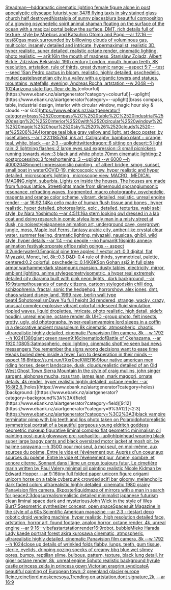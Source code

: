 [Steadman](https://www.ebank.nz/aiartgenerator?category=Steadman)[—hd](https://www.ebank.nz/aiartgenerator?category=%E2%80%94hd)[dramatic cinematic lighting female figure alone in post apocalyptic cityscape futurist year 3476 flying taxis in sky stained glass church half destroyed](https://www.ebank.nz/aiartgenerator?category=dramatic%2520cinematic%2520lighting%2520female%2520figure%2520alone%2520in%2520post%2520apocalyptic%2520cityscape%2520futurist%2520year%25203476%2520flying%2520taxis%2520in%2520sky%2520stained%2520glass%2520church%2520half%2520destroyed)[Nostalgia of sunny places](https://www.ebank.nz/aiartgenerator?category=Nostalgia%2520of%2520sunny%2520places)[blur](https://www.ebank.nz/aiartgenerator?category=blur)[a beautiful composition of a glowing psychedelic spirit animal shaman floating on the surface of the ocean with a magical portal below the surface, DMT,  rich details full of texture, style by Mœbius and Katsuhiro Otomo and Pogo —ar 12:16 —test](https://www.ebank.nz/aiartgenerator?category=a%2520beautiful%2520composition%2520of%2520a%2520glowing%2520psychedelic%2520spirit%2520animal%2520shaman%2520floating%2520on%2520the%2520surface%2520of%2520the%2520ocean%2520with%2520a%2520magical%2520portal%2520below%2520the%2520surface%2C%2520DMT%2C%2520%2520rich%2520details%2520full%2520of%2520texture%2C%2520style%2520by%2520M%C5%93bius%2520and%2520Katsuhiro%2520Otomo%2520and%2520Pogo%2520%E2%80%94ar%252012%3A16%2520%E2%80%94test)[80](https://www.ebank.nz/aiartgenerator?category=80)[gas mask surrounded by billlowing clouds of voluminous gas, multicolor, insanely detailed and intricate, hypermaximalist, realistic 3D, hyper realistic, super detailed, realistic octane render, cinematic lighting, photo realistic, — ar9:16](https://www.ebank.nz/aiartgenerator?category=gas%2520mask%2520surrounded%2520by%2520billlowing%2520clouds%2520of%2520voluminous%2520gas%2C%2520multicolor%2C%2520insanely%2520detailed%2520and%2520intricate%2C%2520hypermaximalist%2C%2520realistic%25203D%2C%2520hyper%2520realistic%2C%2520super%2520detailed%2C%2520realistic%2520octane%2520render%2C%2520cinematic%2520lighting%2C%2520photo%2520realistic%2C%2520%E2%80%94%2520ar9%3A16)[In the mouth of madness, Stanislaw Zoladz, Albert Birkle, Zdzisław Beksiński, 19th century London, mouth, human teeth, 8K resolution, artstation, rule of thirds, great dynamic range --aspect 5:7 --test --seed 1](https://www.ebank.nz/aiartgenerator?category=In%2520the%2520mouth%2520of%2520madness%2C%2520Stanislaw%2520Zoladz%2C%2520Albert%2520Birkle%2C%2520Zdzis%C5%82aw%2520Beksi%C5%84ski%2C%252019th%2520century%2520London%2C%2520mouth%2C%2520human%2520teeth%2C%25208K%2520resolution%2C%2520artstation%2C%2520rule%2520of%2520thirds%2C%2520great%2520dynamic%2520range%2520--aspect%25205%3A7%2520--test%2520--seed%25201)[San Pedro cactus in bloom, realistic, highly detailed, psychedelic, muted pastels](https://www.ebank.nz/aiartgenerator?category=San%2520Pedro%2520cactus%2520in%2520bloom%2C%2520realistic%2C%2520highly%2520detailed%2C%2520psychedelic%2C%2520muted%2520pastels)[venetian city in a valley with a gigantic towers and statues, mountains, watefalls, evening, Andreas Rocha, artstation --w 2048 --h 1024](https://www.ebank.nz/aiartgenerator?category=venetian%2520city%2520in%2520a%2520valley%2520with%2520a%2520gigantic%2520towers%2520and%2520statues%2C%2520mountains%2C%2520watefalls%2C%2520evening%2C%2520Andreas%2520Rocha%2C%2520artstation%2520--w%25202048%2520--h%25201024)[arizona state flag. fleur de lis.](https://www.ebank.nz/aiartgenerator?category=arizona%2520state%2520flag.%2520fleur%2520de%2520lis.)[colourful](https://www.ebank.nz/aiartgenerator?category=colourful)[--uplight](https://www.ebank.nz/aiartgenerator?category=--uplight)[brass compass, table, industrial design, interior with circular window, magic hour sky & clouds --ar 6:4](https://www.ebank.nz/aiartgenerator?category=brass%2520compass%2C%2520table%2C%2520industrial%2520design%2C%2520interior%2520with%2520circular%2520window%2C%2520magic%2520hour%2520sky%2520%26%2520clouds%2520--ar%25206%3A4)[orange teal blue gray yellow and light, art deco poster, by josef albers --ar 1:2](https://www.ebank.nz/aiartgenerator?category=orange%2520teal%2520blue%2520gray%2520yellow%2520and%2520light%2C%2520art%2520deco%2520poster%2C%2520by%2520josef%2520albers%2520--ar%25201%3A2)[2:1](https://www.ebank.nz/aiartgenerator?category=2%3A1)[185764, ink art, Calligraphy, bamboo plant :: orange, teal, white, black --ar 2:3 --uplight](https://www.ebank.nz/aiartgenerator?category=185764%2C%2520ink%2520art%2C%2520Calligraphy%2C%2520bamboo%2520plant%2520%3A%3A%2520orange%2C%2520teal%2C%2520white%2C%2520black%2520--ar%25202%3A3%2520--uplight)[twitter](https://www.ebank.nz/aiartgenerator?category=twitter)[dragon::6 sitting on desert::5 light rain::2 lightning flashes::2 large eyes sad expression::3 small picnickers running towards view::3 black and white photo 70mm cinematic lighting::2 postprocessing::3 foreshortening::3  --uplight --w 6000 --h 4000](https://www.ebank.nz/aiartgenerator?category=dragon%3A%3A6%2520sitting%2520on%2520desert%3A%3A5%2520light%2520rain%3A%3A2%2520lightning%2520flashes%3A%3A2%2520large%2520eyes%2520sad%2520expression%3A%3A3%2520small%2520picnickers%2520running%2520towards%2520view%3A%3A3%2520black%2520and%2520white%2520photo%252070mm%2520cinematic%2520lighting%3A%3A2%2520postprocessing%3A%3A3%2520foreshortening%3A%3A3%2520%2520--uplight%2520--w%25206000%2520--h%25204000)[2048](https://www.ebank.nz/aiartgenerator?category=2048)[monet impressionistic painting , of albert bridge, smog, sunset, small boat in water](https://www.ebank.nz/aiartgenerator?category=monet%2520impressionistic%2520painting%2520%2C%2520of%2520albert%2520bridge%2C%2520smog%2C%2520sunset%2C%2520small%2520boat%2520in%2520water)[COVID-19, microscopic view, hyper realistic and hyper detailed, microscope’s lighting , microscope view, MACRO , MEDICAL IMAGING,](https://www.ebank.nz/aiartgenerator?category=COVID-19%2C%2520microscopic%2520view%2C%2520hyper%2520realistic%2520and%2520hyper%2520detailed%2C%2520microscope%E2%80%99s%2520lighting%2520%2C%2520microscope%2520view%2C%2520MACRO%2520%2C%2520MEDICAL%2520IMAGING%2C)[night. suburbia.  Lights on inside the houses. The houses are made from fungus lattice. Streetlights made from slimemould sporangium](https://www.ebank.nz/aiartgenerator?category=night.%2520suburbia.%2520%2520Lights%2520on%2520inside%2520the%2520houses.%2520The%2520houses%2520are%2520made%2520from%2520fungus%2520lattice.%2520Streetlights%2520made%2520from%2520slimemould%2520sporangium)[sonic resonance, refracting waves, fragmented, macro photography, psychedelic, magenta and orange color scheme, vibrant, detailed, realistic, unreal engine render --ar 16:9](https://www.ebank.nz/aiartgenerator?category=sonic%2520resonance%2C%2520refracting%2520waves%2C%2520fragmented%2C%2520macro%2520photography%2C%2520psychedelic%2C%2520magenta%2520and%2520orange%2520color%2520scheme%2C%2520vibrant%2C%2520detailed%2C%2520realistic%2C%2520unreal%2520engine%2520render%2520--ar%252016%3A9)[2:1](https://www.ebank.nz/aiartgenerator?category=2%3A1)[4K](https://www.ebank.nz/aiartgenerator?category=4K)[a cello made of human flush tissue and bones , hyper realistic, hyper detailed, photorealistic, epic , detailed, texturize, wabi sabi style, by  Nara Yoshimoto —ar 4:5](https://www.ebank.nz/aiartgenerator?category=a%2520cello%2520made%2520of%2520human%2520flush%2520tissue%2520and%2520bones%2520%2C%2520hyper%2520realistic%2C%2520hyper%2520detailed%2C%2520photorealistic%2C%2520epic%2520%2C%2520detailed%2C%2520texturize%2C%2520wabi%2520sabi%2520style%2C%2520by%2520%2520Nara%2520Yoshimoto%2520%E2%80%94ar%25204%3A5)[11:16](https://www.ebank.nz/aiartgenerator?category=11%3A16)[a stern looking owl dressed in a lab coat and doing research in comic style](https://www.ebank.nz/aiartgenerator?category=a%2520stern%2520looking%2520owl%2520dressed%2520in%2520a%2520lab%2520coat%2520and%2520doing%2520research%2520in%2520comic%2520style)[a lonely man in a misty street at dusk, no noise](https://www.ebank.nz/aiartgenerator?category=a%2520lonely%2520man%2520in%2520a%2520misty%2520street%2520at%2520dusk%2C%2520no%2520noise)[style](https://www.ebank.nz/aiartgenerator?category=style)[japanese animation art, underground cave, overgrown jungle, moss, Maple leaf Ferns, fantasy arabic city, amber-like crystal clear water, summer feeling, dramatic lighting, miyazaki, nausicaa, ghibli, wild style, hyper details --ar 1:4 --no people --no human](https://www.ebank.nz/aiartgenerator?category=japanese%2520animation%2520art%2C%2520underground%2520cave%2C%2520overgrown%2520jungle%2C%2520moss%2C%2520Maple%2520leaf%2520Ferns%2C%2520fantasy%2520arabic%2520city%2C%2520amber-like%2520crystal%2520clear%2520water%2C%2520summer%2520feeling%2C%2520dramatic%2520lighting%2C%2520miyazaki%2C%2520nausicaa%2C%2520ghibli%2C%2520wild%2520style%2C%2520hyper%2520details%2520--ar%25201%3A4%2520--no%2520people%2520--no%2520human)[9:16](https://www.ebank.nz/aiartgenerator?category=9%3A16)[spirits,](https://www.ebank.nz/aiartgenerator?category=spirits%2C)[annecy animation festival](https://www.ebank.nz/aiartgenerator?category=annecy%2520animation%2520festival)[corporate office ralph goings -- aspect 3:2](https://www.ebank.nz/aiartgenerator?category=corporate%2520office%2520ralph%2520goings%2520--%2520aspect%25203%3A2)[underwater](https://www.ebank.nz/aiartgenerator?category=underwater)[0.5](https://www.ebank.nz/aiartgenerator?category=0.5)[magical pine tree apples::1 vector art::0.3 digital, flat Miyazaki, Monet, hd, 8k::0.3 D&D::0.4 rule of thirds, symmetrical, palette, centered:0.2 colorful, psychedelic::0.1](https://www.ebank.nz/aiartgenerator?category=magical%2520pine%2520tree%2520apples%3A%3A1%2520vector%2520art%3A%3A0.3%2520digital%2C%2520flat%2520Miyazaki%2C%2520Monet%2C%2520hd%2C%25208k%3A%3A0.3%2520D%26D%3A%3A0.4%2520rule%2520of%2520thirds%2C%2520symmetrical%2C%2520palette%2C%2520centered%3A0.2%2520colorful%2C%2520psychedelic%3A%3A0.1)[4K](https://www.ebank.nz/aiartgenerator?category=4K)[8K](https://www.ebank.nz/aiartgenerator?category=8K)[Son Gohan ssj2 in full plate armor warhammer](https://www.ebank.nz/aiartgenerator?category=Son%2520Gohan%2520ssj2%2520in%2520full%2520plate%2520armor%2520warhammer)[dark steampunk mansion. dusty tables, electricity, mirror, ambient lighting, anime style](https://www.ebank.nz/aiartgenerator?category=dark%2520steampunk%2520mansion.%2520dusty%2520tables%2C%2520electricity%2C%2520mirror%2C%2520ambient%2520lighting%2C%2520anime%2520style)[geometry](https://www.ebank.nz/aiartgenerator?category=geometry)[isometric, a hyper real extremely detailed city diarama built with pink neon lights , dark background, --ar 16:9](https://www.ebank.nz/aiartgenerator?category=isometric%2C%2520a%2520hyper%2520real%2520extremely%2520detailed%2520city%2520diarama%2520built%2520with%2520pink%2520neon%2520lights%2520%2C%2520dark%2520background%2C%2520--ar%252016%3A9)[stump](https://www.ebank.nz/aiartgenerator?category=stump)[thousands of candy citizens, cartoon style](https://www.ebank.nz/aiartgenerator?category=thousands%2520of%2520candy%2520citizens%2C%2520cartoon%2520style)[godskin chili dog, schizophrenia, fractal, sonic the hedgehog , horrorshow, alex jones, dmt, chaos wizard disney land, 1999 rave, berlin wall type beat](https://www.ebank.nz/aiartgenerator?category=godskin%2520chili%2520dog%2C%2520schizophrenia%2C%2520fractal%2C%2520sonic%2520the%2520hedgehog%2520%2C%2520horrorshow%2C%2520alex%2520jones%2C%2520dmt%2C%2520chaos%2520wizard%2520disney%2520land%2C%25201999%2520rave%2C%2520berlin%2520wall%2520type%2520beat)[4:5](https://www.ebank.nz/aiartgenerator?category=4%3A5)[photorealism](https://www.ebank.nz/aiartgenerator?category=photorealism)[Dave Yu full height 3d rendered,  strange, wacky, crazy, unusual complex explosive vibrant colorful iridescent  fluid simulation, rippled waves, liquid droplettes, intricate, photo realistic, high detail, sidefx houdini, unreal engine, octane render 4k UHD -](https://www.ebank.nz/aiartgenerator?category=Dave%2520Yu%2520full%2520height%25203d%2520rendered%2C%2520%2520strange%2C%2520wacky%2C%2520crazy%2C%2520unusual%2520complex%2520explosive%2520vibrant%2520colorful%2520iridescent%2520%2520fluid%2520simulation%2C%2520rippled%2520waves%2C%2520liquid%2520droplettes%2C%2520intricate%2C%2520photo%2520realistic%2C%2520high%2520detail%2C%2520sidefx%2520houdini%2C%2520unreal%2520engine%2C%2520octane%2520render%25204k%2520UHD%2520-)[group photo, felt insects, grotty, ugly, old photographs, hyper-realism](https://www.ebank.nz/aiartgenerator?category=group%2520photo%2C%2520felt%2520insects%2C%2520grotty%2C%2520ugly%2C%2520old%2520photographs%2C%2520hyper-realism)[vampire lord sleeps in a coffin in a decorative ancient mausoleum 8k cinematic, atmospheric, chaotic, ultrarealistic highly detailed, cinematic Panavision film camera, 8k --w 1792 --h 1024](https://www.ebank.nz/aiartgenerator?category=vampire%2520lord%2520sleeps%2520in%2520a%2520coffin%2520in%2520a%2520decorative%2520ancient%2520mausoleum%25208k%2520cinematic%2C%2520atmospheric%2C%2520chaotic%2C%2520ultrarealistic%2520highly%2520detailed%2C%2520cinematic%2520Panavision%2520film%2520camera%2C%25208k%2520--w%25201792%2520--h%25201024)[1380](https://www.ebank.nz/aiartgenerator?category=1380)[giant green raven](https://www.ebank.nz/aiartgenerator?category=giant%2520green%2520raven)[9:16](https://www.ebank.nz/aiartgenerator?category=9%3A16)[cinematic](https://www.ebank.nz/aiartgenerator?category=cinematic)[dof](https://www.ebank.nz/aiartgenerator?category=dof)[Battle of Okehazama, --ar 1920:1080](https://www.ebank.nz/aiartgenerator?category=Battle%2520of%2520Okehazama%2C%2520--ar%25201920%3A1080)[5:3](https://www.ebank.nz/aiartgenerator?category=5%3A3)[atmospheric, epic lighting, cinematic shotI've seen bad news messengers  You remember the signs wrong decisions  want to ease time Heads buried deep inside a fever Turn to desperation in their minds --aspect 16:8](https://www.ebank.nz/aiartgenerator?category=atmospheric%2C%2520epic%2520lighting%2C%2520cinematic%2520shotI%27ve%2520seen%2520bad%2520news%2520messengers%2520%2520You%2520remember%2520the%2520signs%2520wrong%2520decisions%2520%2520want%2520to%2520ease%2520time%2520Heads%2520buried%2520deep%2520inside%2520a%2520fever%2520Turn%2520to%2520desperation%2520in%2520their%2520minds%2520--aspect%252016%3A8)[<https://s.mj.run/fXxr0peKWEI>](https://www.ebank.nz/aiartgenerator?category=%3Chttps%3A//s.mj.run/fXxr0peKWEI%3E)[16:9](https://www.ebank.nz/aiartgenerator?category=16%3A9)[four native american men riding horses, desert landscape, dusk, clouds,realistic detailed of an Old West Ghost Town Sierra Mountain   In the style of craig mullins, john singer sargent, alphonse mucha, ross tran, james jean, mark maggori, ornate details, 4k render ,hyper realistic,highly detailed, octane render --ar 16:8](https://www.ebank.nz/aiartgenerator?category=four%2520native%2520american%2520men%2520riding%2520horses%2C%2520desert%2520landscape%2C%2520dusk%2C%2520clouds%2Crealistic%2520detailed%2520of%2520an%2520Old%2520West%2520Ghost%2520Town%2520Sierra%2520Mountain%2520%2520%2520In%2520the%2520style%2520of%2520craig%2520mullins%2C%2520john%2520singer%2520sargent%2C%2520alphonse%2520mucha%2C%2520ross%2520tran%2C%2520james%2520jean%2C%2520mark%2520maggori%2C%2520ornate%2520details%2C%25204k%2520render%2520%2Chyper%2520realistic%2Chighly%2520detailed%2C%2520octane%2520render%2520--ar%252016%3A8)[f2.8.](https://www.ebank.nz/aiartgenerator?category=f2.8.)[holes](https://www.ebank.nz/aiartgenerator?category=holes)[background::](https://www.ebank.nz/aiartgenerator?category=background%3A%3A)[field](https://www.ebank.nz/aiartgenerator?category=field)[9:12](https://www.ebank.nz/aiartgenerator?category=9%3A12)[<2:3](https://www.ebank.nz/aiartgenerator?category=%3C2%3A3)[black vampire terminator pimp with big teeth and lips photo taken on Polaroid](https://www.ebank.nz/aiartgenerator?category=black%2520vampire%2520terminator%2520pimp%2520with%2520big%2520teeth%2520and%2520lips%2520photo%2520taken%2520on%2520Polaroid)[photorealistic symmetrical portrait of a beautiful gorgeous young eldritch goddess geometric makeup figurative liminal complex flat geometric minimalism  oil painting post-punk glowwave pre-raphaelite](https://www.ebank.nz/aiartgenerator?category=photorealistic%2520symmetrical%2520portrait%2520of%2520a%2520beautiful%2520gorgeous%2520young%2520eldritch%2520goddess%2520geometric%2520makeup%2520figurative%2520liminal%2520complex%2520flat%2520geometric%2520minimalism%2520%2520oil%2520painting%2520post-punk%2520glowwave%2520pre-raphaelite)[--uplight](https://www.ebank.nz/aiartgenerator?category=--uplight)[pinhead wearing black super large baggy pants and black oversized motor jacket at mosh pit, by hajime sorayama —h 350](https://www.ebank.nz/aiartgenerator?category=pinhead%2520wearing%2520black%2520super%2520large%2520baggy%2520pants%2520and%2520black%2520oversized%2520motor%2520jacket%2520at%2520mosh%2520pit%2C%2520by%2520hajime%2520sorayama%2520%E2%80%94h%2520350)[O pour moi seul, à moi seul, en moi-même, aux sources du poème, Entre le vide et l'événement pur, Auprès d'un coeur,aux sources du poème, Entre le vide et l'événement pur, Amère, sombre, et sonore citerne,  Sonnant dans l'âme un creux toujours futur, Le cimetière marin written by Paul Valery,](https://www.ebank.nz/aiartgenerator?category=O%2520pour%2520moi%2520seul%2C%2520%C3%A0%2520moi%2520seul%2C%2520en%2520moi-m%C3%AAme%2C%2520aux%2520sources%2520du%2520po%C3%A8me%2C%2520Entre%2520le%2520vide%2520et%2520l%27%C3%A9v%C3%A9nement%2520pur%2C%2520Aupr%C3%A8s%2520d%27un%2520coeur%2Caux%2520sources%2520du%2520po%C3%A8me%2C%2520Entre%2520le%2520vide%2520et%2520l%27%C3%A9v%C3%A9nement%2520pur%2C%2520Am%C3%A8re%2C%2520sombre%2C%2520et%2520sonore%2520citerne%2C%2520%2520Sonnant%2520dans%2520l%27%C3%A2me%2520un%2520creux%2520toujours%2520futur%2C%2520Le%2520cimeti%C3%A8re%2520marin%2520written%2520by%2520Paul%2520Valery%2C)[minimal oil painting realistic Nicole Kidman	 by Edward Hopper --ar 9:16](https://www.ebank.nz/aiartgenerator?category=minimal%2520oil%2520painting%2520realistic%2520Nicole%2520Kidman%09%2520by%2520Edward%2520Hopper%2520--ar%25209%3A16)[tiny full folded paper unicorn figure origami unicorn horse on a table cyberpunk crowded scifi bar gloomy, melancholic  dark faded colors ultrarealistic highly detailed, cinematic 1980 grainy Panavision film camera, 8k](https://www.ebank.nz/aiartgenerator?category=tiny%2520full%2520folded%2520paper%2520unicorn%2520figure%2520origami%2520unicorn%2520horse%2520on%2520a%2520table%2520cyberpunk%2520crowded%2520scifi%2520bar%2520gloomy%2C%2520melancholic%2520%2520dark%2520faded%2520colors%2520ultrarealistic%2520highly%2520detailed%2C%2520cinematic%25201980%2520grainy%2520Panavision%2520film%2520camera%2C%25208k)[poster](https://www.ebank.nz/aiartgenerator?category=poster)[liquid](https://www.ebank.nz/aiartgenerator?category=liquid)[maze of mirrors with a man in search for peace](https://www.ebank.nz/aiartgenerator?category=maze%2520of%2520mirrors%2520with%2520a%2520man%2520in%2520search%2520for%2520peace)[2:3](https://www.ebank.nz/aiartgenerator?category=2%3A3)[dog](https://www.ebank.nz/aiartgenerator?category=dog)[surrealism](https://www.ebank.nz/aiartgenerator?category=surrealism)[realistic detailed minimalist japanese futurism clean liminal space dark and mysterious](https://www.ebank.nz/aiartgenerator?category=realistic%2520detailed%2520minimalist%2520japanese%2520futurism%2520clean%2520liminal%2520space%2520dark%2520and%2520mysterious)[John Wick in the style of Wes Burt](https://www.ebank.nz/aiartgenerator?category=John%2520Wick%2520in%2520the%2520style%2520of%2520Wes%2520Burt)[7:5](https://www.ebank.nz/aiartgenerator?category=7%3A5)[geometric synthesizer concept, open space](https://www.ebank.nz/aiartgenerator?category=geometric%2520synthesizer%2520concept%2C%2520open%2520space)[Spacesuit Magazine in the style of a 60s Scientific American magazine --ar 2:3 --test](https://www.ebank.nz/aiartgenerator?category=Spacesuit%2520Magazine%2520in%2520the%2520style%2520of%2520a%252060s%2520Scientific%2520American%2520magazine%2520--ar%25202%3A3%2520--test)[art deco robotic droid vending machine, hyper realistic, high resolution detailed face, artstation, horror art, found footage, analog horror, octane render, 4k, unreal engine --ar 9:16](https://www.ebank.nz/aiartgenerator?category=art%2520deco%2520robotic%2520droid%2520vending%2520machine%2C%2520hyper%2520realistic%2C%2520high%2520resolution%2520detailed%2520face%2C%2520artstation%2C%2520horror%2520art%2C%2520found%2520footage%2C%2520analog%2520horror%2C%2520octane%2520render%2C%25204k%2C%2520unreal%2520engine%2520--ar%25209%3A16)[--vibefast](https://www.ebank.nz/aiartgenerator?category=--vibefast)[artstation](https://www.ebank.nz/aiartgenerator?category=artstation)[render](https://www.ebank.nz/aiartgenerator?category=render)[16:9](https://www.ebank.nz/aiartgenerator?category=16%3A9)[robot, bubble](https://www.ebank.nz/aiartgenerator?category=robot%2C%2520bubble)[Mieko Harada Lady kaede portrait forest akira kurosawa cinematic, atmospheric, ultrarealistic highly detailed, cinematic Panavision film camera, 8k --w 1792 --h 1024](https://www.ebank.nz/aiartgenerator?category=Mieko%2520Harada%2520Lady%2520kaede%2520portrait%2520forest%2520akira%2520kurosawa%2520cinematic%2C%2520atmospheric%2C%2520ultrarealistic%2520highly%2520detailed%2C%2520cinematic%2520Panavision%2520film%2520camera%2C%25208k%2520--w%25201792%2520--h%25201024)[close up details of wrinkled folds flabby, lungs, teeth, gum tissue, sterile, eyelids, dripping oozing specks of creamy bbq blue wet slimey pores, bumpy, reptilian slime, bulbous, pattern, texture, black lung detail, hr giger octane render, 8k, unreal engine 5](https://www.ebank.nz/aiartgenerator?category=close%2520up%2520details%2520of%2520wrinkled%2520folds%2520flabby%2C%2520lungs%2C%2520teeth%2C%2520gum%2520tissue%2C%2520sterile%2C%2520eyelids%2C%2520dripping%2520oozing%2520specks%2520of%2520creamy%2520bbq%2520blue%2520wet%2520slimey%2520pores%2C%2520bumpy%2C%2520reptilian%2520slime%2C%2520bulbous%2C%2520pattern%2C%2520texture%2C%2520black%2520lung%2520detail%2C%2520hr%2520giger%2520octane%2520render%2C%25208k%2C%2520unreal%2520engine%25205)[photo realistic background hyrule castle princess zelda in princess gown Victorian era](https://www.ebank.nz/aiartgenerator?category=photo%2520realistic%2520background%2520hyrule%2520castle%2520princess%2520zelda%2520in%2520princess%2520gown%2520Victorian%2520era)[grim syndicate](https://www.ebank.nz/aiartgenerator?category=grim%2520syndicate)[A beautiful painting of European town::2,greenland glacier,europe Reine,reinefjord moskenesoya,Trending on artstation,dont signature,2k, --ar 16:9](https://www.ebank.nz/aiartgenerator?category=A%2520beautiful%2520painting%2520of%2520European%2520town%3A%3A2%2Cgreenland%2520glacier%2Ceurope%2520Reine%2Creinefjord%2520moskenesoya%2CTrending%2520on%2520artstation%2Cdont%2520signature%2C2k%2C%2520--ar%252016%3A9)